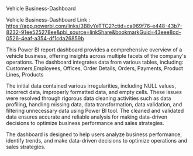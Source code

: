 Vehicle Business-Dashboard

Vehicle Business-Dashboard Link : https://app.powerbi.com/links/3B8vYeTTC2?ctid=ca969f76-e448-43b7-8232-91ee525278ee&pbi_source=linkShare&bookmarkGuid=43eee8cd-0526-4eaf-a354-df1cda26859b

This Power BI report dashboard provides a comprehensive overview of a vehicle business, offering insights across multiple facets of the company's operations. The dashboard integrates data from various tables, including:
Customers,Employees, Offices, Order Details, Orders, Payments, Product Lines, Products

The initial data contained various irregularities, including NULL values, incorrect data, improperly formatted data, and empty cells. These issues were resolved through rigorous data cleaning activities such as data profiling, handling missing data, data transformation, data validation, and filtering unnecessary data using Power BI tool. The cleaned and validated data ensures accurate and reliable analysis for making data-driven decisions to optimize business performance and sales strategies.

The dashboard is designed to help users analyze business performance, identify trends, and make data-driven decisions to optimize operations and sales strategies.
